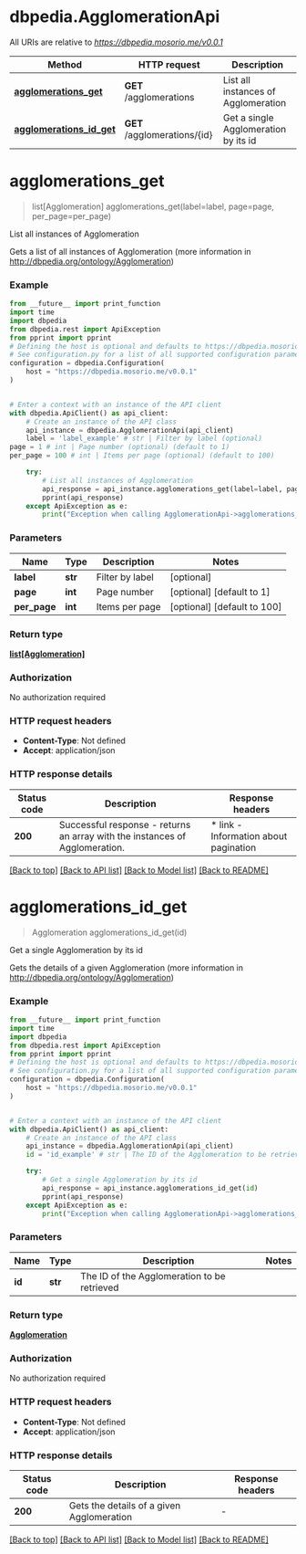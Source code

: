 # dbpedia.AgglomerationApi

All URIs are relative to *https://dbpedia.mosorio.me/v0.0.1*

Method | HTTP request | Description
------------- | ------------- | -------------
[**agglomerations_get**](AgglomerationApi.md#agglomerations_get) | **GET** /agglomerations | List all instances of Agglomeration
[**agglomerations_id_get**](AgglomerationApi.md#agglomerations_id_get) | **GET** /agglomerations/{id} | Get a single Agglomeration by its id


# **agglomerations_get**
> list[Agglomeration] agglomerations_get(label=label, page=page, per_page=per_page)

List all instances of Agglomeration

Gets a list of all instances of Agglomeration (more information in http://dbpedia.org/ontology/Agglomeration)

### Example

```python
from __future__ import print_function
import time
import dbpedia
from dbpedia.rest import ApiException
from pprint import pprint
# Defining the host is optional and defaults to https://dbpedia.mosorio.me/v0.0.1
# See configuration.py for a list of all supported configuration parameters.
configuration = dbpedia.Configuration(
    host = "https://dbpedia.mosorio.me/v0.0.1"
)


# Enter a context with an instance of the API client
with dbpedia.ApiClient() as api_client:
    # Create an instance of the API class
    api_instance = dbpedia.AgglomerationApi(api_client)
    label = 'label_example' # str | Filter by label (optional)
page = 1 # int | Page number (optional) (default to 1)
per_page = 100 # int | Items per page (optional) (default to 100)

    try:
        # List all instances of Agglomeration
        api_response = api_instance.agglomerations_get(label=label, page=page, per_page=per_page)
        pprint(api_response)
    except ApiException as e:
        print("Exception when calling AgglomerationApi->agglomerations_get: %s\n" % e)
```

### Parameters

Name | Type | Description  | Notes
------------- | ------------- | ------------- | -------------
 **label** | **str**| Filter by label | [optional] 
 **page** | **int**| Page number | [optional] [default to 1]
 **per_page** | **int**| Items per page | [optional] [default to 100]

### Return type

[**list[Agglomeration]**](Agglomeration.md)

### Authorization

No authorization required

### HTTP request headers

 - **Content-Type**: Not defined
 - **Accept**: application/json

### HTTP response details
| Status code | Description | Response headers |
|-------------|-------------|------------------|
**200** | Successful response - returns an array with the instances of Agglomeration. |  * link - Information about pagination <br>  |

[[Back to top]](#) [[Back to API list]](../README.md#documentation-for-api-endpoints) [[Back to Model list]](../README.md#documentation-for-models) [[Back to README]](../README.md)

# **agglomerations_id_get**
> Agglomeration agglomerations_id_get(id)

Get a single Agglomeration by its id

Gets the details of a given Agglomeration (more information in http://dbpedia.org/ontology/Agglomeration)

### Example

```python
from __future__ import print_function
import time
import dbpedia
from dbpedia.rest import ApiException
from pprint import pprint
# Defining the host is optional and defaults to https://dbpedia.mosorio.me/v0.0.1
# See configuration.py for a list of all supported configuration parameters.
configuration = dbpedia.Configuration(
    host = "https://dbpedia.mosorio.me/v0.0.1"
)


# Enter a context with an instance of the API client
with dbpedia.ApiClient() as api_client:
    # Create an instance of the API class
    api_instance = dbpedia.AgglomerationApi(api_client)
    id = 'id_example' # str | The ID of the Agglomeration to be retrieved

    try:
        # Get a single Agglomeration by its id
        api_response = api_instance.agglomerations_id_get(id)
        pprint(api_response)
    except ApiException as e:
        print("Exception when calling AgglomerationApi->agglomerations_id_get: %s\n" % e)
```

### Parameters

Name | Type | Description  | Notes
------------- | ------------- | ------------- | -------------
 **id** | **str**| The ID of the Agglomeration to be retrieved | 

### Return type

[**Agglomeration**](Agglomeration.md)

### Authorization

No authorization required

### HTTP request headers

 - **Content-Type**: Not defined
 - **Accept**: application/json

### HTTP response details
| Status code | Description | Response headers |
|-------------|-------------|------------------|
**200** | Gets the details of a given Agglomeration |  -  |

[[Back to top]](#) [[Back to API list]](../README.md#documentation-for-api-endpoints) [[Back to Model list]](../README.md#documentation-for-models) [[Back to README]](../README.md)

